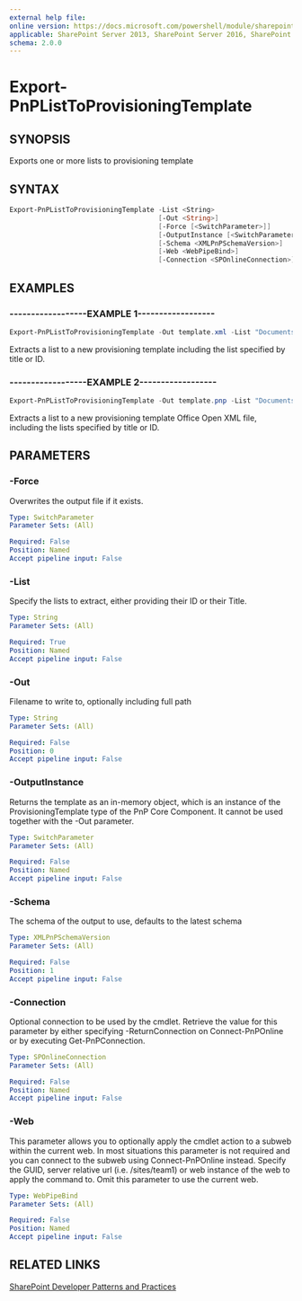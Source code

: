 ```yaml
---
external help file:
online version: https://docs.microsoft.com/powershell/module/sharepoint-pnp/export-pnplisttoprovisioningtemplate
applicable: SharePoint Server 2013, SharePoint Server 2016, SharePoint Server 2019, SharePoint Online
schema: 2.0.0
---
```


# Export-PnPListToProvisioningTemplate

## SYNOPSIS
Exports one or more lists to provisioning template

## SYNTAX 

```powershell
Export-PnPListToProvisioningTemplate -List <String>
                                     [-Out <String>]
                                     [-Force [<SwitchParameter>]]
                                     [-OutputInstance [<SwitchParameter>]]
                                     [-Schema <XMLPnPSchemaVersion>]
                                     [-Web <WebPipeBind>]
                                     [-Connection <SPOnlineConnection>]
```

## EXAMPLES

### ------------------EXAMPLE 1------------------
```powershell
Export-PnPListToProvisioningTemplate -Out template.xml -List "Documents"
```

Extracts a list to a new provisioning template including the list specified by title or ID.

### ------------------EXAMPLE 2------------------
```powershell
Export-PnPListToProvisioningTemplate -Out template.pnp -List "Documents","Events"
```

Extracts a list to a new provisioning template Office Open XML file, including the lists specified by title or ID.

## PARAMETERS

### -Force
Overwrites the output file if it exists.

```yaml
Type: SwitchParameter
Parameter Sets: (All)

Required: False
Position: Named
Accept pipeline input: False
```

### -List
Specify the lists to extract, either providing their ID or their Title.

```yaml
Type: String
Parameter Sets: (All)

Required: True
Position: Named
Accept pipeline input: False
```

### -Out
Filename to write to, optionally including full path

```yaml
Type: String
Parameter Sets: (All)

Required: False
Position: 0
Accept pipeline input: False
```

### -OutputInstance
Returns the template as an in-memory object, which is an instance of the ProvisioningTemplate type of the PnP Core Component. It cannot be used together with the -Out parameter.

```yaml
Type: SwitchParameter
Parameter Sets: (All)

Required: False
Position: Named
Accept pipeline input: False
```

### -Schema
The schema of the output to use, defaults to the latest schema

```yaml
Type: XMLPnPSchemaVersion
Parameter Sets: (All)

Required: False
Position: 1
Accept pipeline input: False
```

### -Connection
Optional connection to be used by the cmdlet. Retrieve the value for this parameter by either specifying -ReturnConnection on Connect-PnPOnline or by executing Get-PnPConnection.

```yaml
Type: SPOnlineConnection
Parameter Sets: (All)

Required: False
Position: Named
Accept pipeline input: False
```

### -Web
This parameter allows you to optionally apply the cmdlet action to a subweb within the current web. In most situations this parameter is not required and you can connect to the subweb using Connect-PnPOnline instead. Specify the GUID, server relative url (i.e. /sites/team1) or web instance of the web to apply the command to. Omit this parameter to use the current web.

```yaml
Type: WebPipeBind
Parameter Sets: (All)

Required: False
Position: Named
Accept pipeline input: False
```

## RELATED LINKS

[SharePoint Developer Patterns and Practices](https://aka.ms/sppnp)
